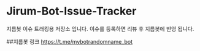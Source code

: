 # Jirum-Bot-Issue-Tracker
지름봇 이슈 트래킹용 저장소 입니다.
이슈를 등록하면 리뷰 후 지름봇에 반영 됩니다.

##지름봇 링크
https://t.me/mybotrandomname_bot
